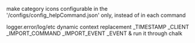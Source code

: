 make category icons configurable in the '/configs/config_helpCommand.json' only, instead of in each command

logger.error/log/etc dynamic context replacement _TIMESTAMP _CLIENT _IMPORT_COMMAND _IMPORT_EVENT _EVENT & run it through chalk